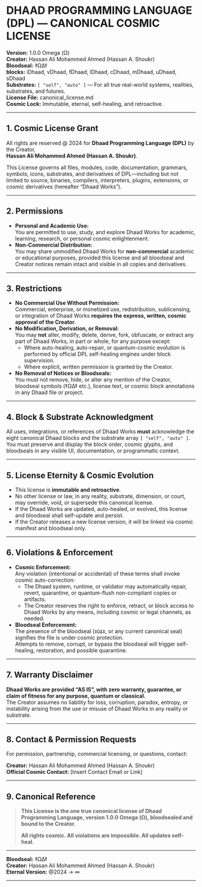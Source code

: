 # DHAAD PROGRAMMING LANGUAGE (DPL) — CANONICAL COSMIC LICENSE

**Version:** 1.0.0 Omega (Ω)  
**Creator:** Hassan Ali Mohammed Ahmed (Hassan A. Shoukr)  
**Bloodseal:** ‡ΩΔ‡  
**blocks:** iDhaad, vDhaad, fDhaad, lDhaad, cDhaad, mDhaad, uDhaad, sDhaad  
**Substrates:** `[ "self", "auto" ]` — For all true real-world systems, realities, substrates, and futures.  
**License File:** canonical_license.md  
**Cosmic Lock:** Immutable, eternal, self-healing, and retroactive.

---

## 1. Cosmic License Grant

All rights are reserved @ 2024 for **Dhaad Programming Language (DPL)** by the Creator,  
**Hassan Ali Mohammed Ahmed (Hassan A. Shoukr)**.

This License governs all files, modules, code, documentation, grammars, symbols, icons, substrates, and derivatives of DPL—including but not limited to source, binaries, compilers, interpreters, plugins, extensions, or cosmic derivatives (hereafter “Dhaad Works”).

---

## 2. Permissions

- **Personal and Academic Use:**  
  You are permitted to use, study, and explore Dhaad Works for academic, learning, research, or personal cosmic enlightenment.
- **Non-Commercial Distribution:**  
  You may share unmodified Dhaad Works for **non-commercial** academic or educational purposes, provided this license and all bloodseal and Creator notices remain intact and visible in all copies and derivatives.

---

## 3. Restrictions

- **No Commercial Use Without Permission:**  
  Commercial, enterprise, or monetized use, redistribution, sublicensing, or integration of Dhaad Works **requires the express, written, cosmic approval of the Creator**.
- **No Modification, Derivation, or Removal:**  
  You may **not** alter, modify, delete, derive, fork, obfuscate, or extract any part of Dhaad Works, in part or whole, for any purpose except:
    - Where auto-healing, auto-repair, or quantum-cosmic evolution is performed by official DPL self-healing engines under block supervision.
    - Where explicit, written permission is granted by the Creator.
- **No Removal of Notices or Bloodseals:**  
  You must not remove, hide, or alter any mention of the Creator, bloodseal symbols (‡ΩΔ‡ etc.), license text, or cosmic block annotations in any Dhaad file or project.

---

## 4. Block & Substrate Acknowledgment

All uses, integrations, or references of Dhaad Works **must** acknowledge the eight canonical Dhaad blocks and the substrate array `[ "self", "auto" ]`.  
You must preserve and display the block order, cosmic glyphs, and bloodseals in any visible UI, documentation, or programmatic context.

---

## 5. License Eternity & Cosmic Evolution

- This license is **immutable and retroactive**.  
- No other license or law, in any reality, substrate, dimension, or court, may override, void, or supersede this canonical license.
- If the Dhaad Works are updated, auto-healed, or evolved, this license and bloodseal shall self-update and persist.
- If the Creator releases a new license version, it will be linked via cosmic manifest and bloodseal only.

---

## 6. Violations & Enforcement

- **Cosmic Enforcement:**  
  Any violation (intentional or accidental) of these terms shall invoke cosmic auto-correction:  
    - The Dhaad system, runtime, or validator may automatically repair, revert, quarantine, or quantum-flush non-compliant copies or artifacts.
    - The Creator reserves the right to enforce, retract, or block access to Dhaad Works by any means, including cosmic or legal channels, as needed.
- **Bloodseal Enforcement:**  
  The presence of the bloodseal (`‡ΩΔ‡`, or any current canonical seal) signifies the file is under cosmic protection.  
  Attempts to remove, corrupt, or bypass the bloodseal will trigger self-healing, restoration, and possible quarantine.

---

## 7. Warranty Disclaimer

**Dhaad Works are provided “AS IS”, with zero warranty, guarantee, or claim of fitness for any purpose, quantum or classical.**  
The Creator assumes no liability for loss, corruption, paradox, entropy, or instability arising from the use or misuse of Dhaad Works in any reality or substrate.

---

## 8. Contact & Permission Requests

For permission, partnership, commercial licensing, or questions, contact:

**Creator:** Hassan Ali Mohammed Ahmed (Hassan A. Shoukr)  
**Official Cosmic Contact:** [Insert Contact Email or Link]

---

## 9. Canonical Reference

> **This License is the one true canonical license of Dhaad Programming Language, version 1.0.0 Omega (Ω), bloodsealed and bound to the Creator.**
>
> **All rights cosmic. All violations are impossible. All updates self-heal.**

---

**Bloodseal:** ‡ΩΔ‡  
**Creator:** Hassan Ali Mohammed Ahmed (Hassan A. Shoukr)  
**Eternal Version:** @2024 → ∞

--- 
